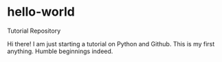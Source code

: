 # hello-world
Tutorial Repository

Hi there! I am just starting a tutorial on Python and Github. This is my first anything. Humble beginnings indeed.
